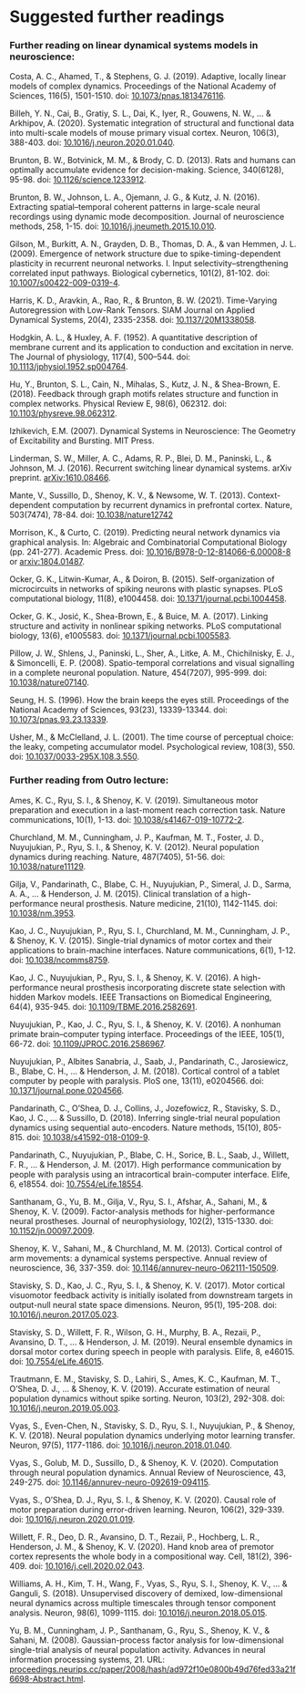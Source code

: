 # Suggested further readings

### Further reading on linear dynamical systems models in neuroscience:

Costa, A. C., Ahamed, T., & Stephens, G. J. (2019). Adaptive, locally linear models of complex dynamics. Proceedings of the National Academy of Sciences, 116(5), 1501-1510. doi: [10.1073/pnas.1813476116](https://doi.org/10.1073/pnas.1813476116).

Billeh, Y. N., Cai, B., Gratiy, S. L., Dai, K., Iyer, R., Gouwens, N. W., ... & Arkhipov, A. (2020). Systematic integration of structural and functional data into multi-scale models of mouse primary visual cortex. Neuron, 106(3), 388-403. doi: [10.1016/j.neuron.2020.01.040](https://doi.org/10.1016/j.neuron.2020.01.040).

Brunton, B. W., Botvinick, M. M., & Brody, C. D. (2013). Rats and humans can optimally accumulate evidence for decision-making. Science, 340(6128), 95-98. doi: [10.1126/science.1233912](https://doi.org/10.1126/science.1233912).

Brunton, B. W., Johnson, L. A., Ojemann, J. G., & Kutz, J. N. (2016). Extracting spatial–temporal coherent patterns in large-scale neural recordings using dynamic mode decomposition. Journal of neuroscience methods, 258, 1-15. doi: [10.1016/j.jneumeth.2015.10.010](https://doi.org/10.1016/j.jneumeth.2015.10.010).

Gilson, M., Burkitt, A. N., Grayden, D. B., Thomas, D. A., & van Hemmen, J. L. (2009). Emergence of network structure due to spike-timing-dependent plasticity in recurrent neuronal networks. I. Input selectivity–strengthening correlated input pathways. Biological cybernetics, 101(2), 81-102. doi: [10.1007/s00422-009-0319-4](https://doi.org/10.1007/s00422-009-0319-4).

Harris, K. D., Aravkin, A., Rao, R., & Brunton, B. W. (2021). Time-Varying Autoregression with Low-Rank Tensors. SIAM Journal on Applied Dynamical Systems, 20(4), 2335-2358. doi: [10.1137/20M1338058](https://doi.org/10.1137/20M1338058).

Hodgkin, A. L., & Huxley, A. F. (1952). A quantitative description of membrane current and its application
to conduction and excitation in nerve. The Journal of physiology, 117(4), 500–544. doi: [10.1113/jphysiol.1952.sp004764](https://doi.org/10.1113/jphysiol.1952.sp004764).

Hu, Y., Brunton, S. L., Cain, N., Mihalas, S., Kutz, J. N., & Shea-Brown, E. (2018). Feedback through graph motifs relates structure and function in complex networks. Physical Review E, 98(6), 062312. doi: [10.1103/physreve.98.062312](https://doi.org/10.1103/physreve.98.062312).

Izhikevich, E.M. (2007). Dynamical Systems in Neuroscience: The Geometry of Excitability and Bursting. MIT Press.

Linderman, S. W., Miller, A. C., Adams, R. P., Blei, D. M., Paninski, L., & Johnson, M. J. (2016). Recurrent switching linear dynamical systems. arXiv preprint. [arXiv:1610.08466](http://arxiv.org/abs/1610.08466).

Mante, V., Sussillo, D., Shenoy, K. V., & Newsome, W. T. (2013). Context-dependent computation by recurrent dynamics in prefrontal cortex. Nature, 503(7474), 78-84. doi: [10.1038/nature12742](https://doi.org/10.1038/nature12742)

Morrison, K., & Curto, C. (2019). Predicting neural network dynamics via graphical analysis. In: Algebraic and Combinatorial Computational Biology (pp. 241-277). Academic Press. doi: [10.1016/B978-0-12-814066-6.00008-8](https://doi.org/10.1016/B978-0-12-814066-6.00008-8) or [arxiv:1804.01487](http://arxiv.org/abs/1804.01487).

Ocker, G. K., Litwin-Kumar, A., & Doiron, B. (2015). Self-organization of microcircuits in networks of spiking neurons with plastic synapses. PLoS computational biology, 11(8), e1004458. doi: [10.1371/journal.pcbi.1004458](https://doi.org/10.1371/journal.pcbi.1004458).

Ocker, G. K., Josić, K., Shea-Brown, E., & Buice, M. A. (2017). Linking structure and activity in nonlinear spiking networks. PLoS computational biology, 13(6), e1005583. doi: [10.1371/journal.pcbi.1005583](https://doi.org/10.1371/journal.pcbi.1005583).

Pillow, J. W., Shlens, J., Paninski, L., Sher, A., Litke, A. M., Chichilnisky, E. J., & Simoncelli, E. P. (2008). Spatio-temporal correlations and visual signalling in a complete neuronal population. Nature, 454(7207), 995-999. doi: [10.1038/nature07140](https://doi.org/10.1038/nature07140).

Seung, H. S. (1996). How the brain keeps the eyes still. Proceedings of the National Academy of Sciences, 93(23), 13339-13344. doi: [10.1073/pnas.93.23.13339](https://doi.org/10.1073/pnas.93.23.13339).

Usher, M., & McClelland, J. L. (2001). The time course of perceptual choice: the leaky, competing accumulator model. Psychological review, 108(3), 550. doi: [10.1037/0033-295X.108.3.550](https://doi.org/10.1037/0033-295X.108.3.550).

### Further reading from Outro lecture:

Ames, K. C., Ryu, S. I., & Shenoy, K. V. (2019). Simultaneous motor preparation and execution in a last-moment reach correction task. Nature communications, 10(1), 1-13. doi: [10.1038/s41467-019-10772-2](https://doi.org/10.1038/s41467-019-10772-2).

Churchland, M. M., Cunningham, J. P., Kaufman, M. T., Foster, J. D., Nuyujukian, P., Ryu, S. I., & Shenoy, K. V. (2012). Neural population dynamics during reaching. Nature, 487(7405), 51-56. doi: [10.1038/nature11129](https://doi.org/10.1038/nature11129).

Gilja, V., Pandarinath, C., Blabe, C. H., Nuyujukian, P., Simeral, J. D., Sarma, A. A., ... & Henderson, J. M. (2015). Clinical translation of a high-performance neural prosthesis. Nature medicine, 21(10), 1142-1145. doi: [10.1038/nm.3953](https://doi.org/10.1038/nm.3953).

Kao, J. C., Nuyujukian, P., Ryu, S. I., Churchland, M. M., Cunningham, J. P., & Shenoy, K. V. (2015). Single-trial dynamics of motor cortex and their applications to brain-machine interfaces. Nature communications, 6(1), 1-12. doi: [10.1038/ncomms8759](https://doi.org/10.1038/ncomms8759).

Kao, J. C., Nuyujukian, P., Ryu, S. I., & Shenoy, K. V. (2016). A high-performance neural prosthesis incorporating discrete state selection with hidden Markov models. IEEE Transactions on Biomedical Engineering, 64(4), 935-945. doi: [10.1109/TBME.2016.2582691](https://doi.org/10.1109/TBME.2016.2582691).

Nuyujukian, P., Kao, J. C., Ryu, S. I., & Shenoy, K. V. (2016). A nonhuman primate brain–computer typing interface. Proceedings of the IEEE, 105(1), 66-72. doi: [10.1109/JPROC.2016.2586967](https://doi.org/10.1109/JPROC.2016.2586967).

Nuyujukian, P., Albites Sanabria, J., Saab, J., Pandarinath, C., Jarosiewicz, B., Blabe, C. H., ... & Henderson, J. M. (2018). Cortical control of a tablet computer by people with paralysis. PloS one, 13(11), e0204566. doi: [10.1371/journal.pone.0204566](https://doi.org/10.1371/journal.pone.0204566).

Pandarinath, C., O’Shea, D. J., Collins, J., Jozefowicz, R., Stavisky, S. D., Kao, J. C., ... & Sussillo, D. (2018). Inferring single-trial neural population dynamics using sequential auto-encoders. Nature methods, 15(10), 805-815. doi: [10.1038/s41592-018-0109-9](https://doi.org/10.1038/s41592-018-0109-9).

Pandarinath, C., Nuyujukian, P., Blabe, C. H., Sorice, B. L., Saab, J., Willett, F. R., ... & Henderson, J. M. (2017). High performance communication by people with paralysis using an intracortical brain-computer interface. Elife, 6, e18554. doi: [10.7554/eLife.18554](https://doi.org/10.7554/eLife.18554).

Santhanam, G., Yu, B. M., Gilja, V., Ryu, S. I., Afshar, A., Sahani, M., & Shenoy, K. V. (2009). Factor-analysis methods for higher-performance neural prostheses. Journal of neurophysiology, 102(2), 1315-1330. doi: [10.1152/jn.00097.2009](https://doi.org/10.1152/jn.00097.2009).

Shenoy, K. V., Sahani, M., & Churchland, M. M. (2013). Cortical control of arm movements: a dynamical systems perspective. Annual review of neuroscience, 36, 337-359. doi: [10.1146/annurev-neuro-062111-150509](https://doi.org/10.1146/annurev-neuro-062111-150509).

Stavisky, S. D., Kao, J. C., Ryu, S. I., & Shenoy, K. V. (2017). Motor cortical visuomotor feedback activity is initially isolated from downstream targets in output-null neural state space dimensions. Neuron, 95(1), 195-208. doi: [10.1016/j.neuron.2017.05.023](https://doi.org/10.1016/j.neuron.2017.05.023).

Stavisky, S. D., Willett, F. R., Wilson, G. H., Murphy, B. A., Rezaii, P., Avansino, D. T., ... & Henderson, J. M. (2019). Neural ensemble dynamics in dorsal motor cortex during speech in people with paralysis. Elife, 8, e46015. doi: [10.7554/eLife.46015](https://doi.org/10.7554/eLife.46015).

Trautmann, E. M., Stavisky, S. D., Lahiri, S., Ames, K. C., Kaufman, M. T., O’Shea, D. J., ... & Shenoy, K. V. (2019). Accurate estimation of neural population dynamics without spike sorting. Neuron, 103(2), 292-308. doi: [10.1016/j.neuron.2019.05.003](https://doi.org/10.1016/j.neuron.2019.05.003).

Vyas, S., Even-Chen, N., Stavisky, S. D., Ryu, S. I., Nuyujukian, P., & Shenoy, K. V. (2018). Neural population dynamics underlying motor learning transfer. Neuron, 97(5), 1177-1186. doi: [10.1016/j.neuron.2018.01.040](https://doi.org/10.1016/j.neuron.2018.01.040).

Vyas, S., Golub, M. D., Sussillo, D., & Shenoy, K. V. (2020). Computation through neural population dynamics. Annual Review of Neuroscience, 43, 249-275. doi: [10.1146/annurev-neuro-092619-094115](https://doi.org/10.1146/annurev-neuro-092619-094115).

Vyas, S., O’Shea, D. J., Ryu, S. I., & Shenoy, K. V. (2020). Causal role of motor preparation during error-driven learning. Neuron, 106(2), 329-339. doi: [10.1016/j.neuron.2020.01.019](https://doi.org/10.1016/j.neuron.2020.01.019).

Willett, F. R., Deo, D. R., Avansino, D. T., Rezaii, P., Hochberg, L. R., Henderson, J. M., & Shenoy, K. V. (2020). Hand knob area of premotor cortex represents the whole body in a compositional way. Cell, 181(2), 396-409. doi: [10.1016/j.cell.2020.02.043](https://doi.org/10.1016/j.cell.2020.02.043).

Williams, A. H., Kim, T. H., Wang, F., Vyas, S., Ryu, S. I., Shenoy, K. V., ... & Ganguli, S. (2018). Unsupervised discovery of demixed, low-dimensional neural dynamics across multiple timescales through tensor component analysis. Neuron, 98(6), 1099-1115. doi: [10.1016/j.neuron.2018.05.015](https://doi.org/10.1016/j.neuron.2018.05.015).

Yu, B. M., Cunningham, J. P., Santhanam, G., Ryu, S., Shenoy, K. V., & Sahani, M. (2008). Gaussian-process factor analysis for low-dimensional single-trial analysis of neural population activity. Advances in neural information processing systems, 21. URL: [proceedings.neurips.cc/paper/2008/hash/ad972f10e0800b49d76fed33a21f6698-Abstract.html](https://proceedings.neurips.cc/paper/2008/hash/ad972f10e0800b49d76fed33a21f6698-Abstract.html).
